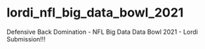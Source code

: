 # lordi_nfl_big_data_bowl_2021
Defensive Back Domination - NFL Big Data Data Bowl 2021 - Lordi Submission!!! 
